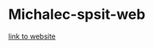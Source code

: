 # Michalec-spsit-web

[link to website](http://senpjoekkf4hlth6ej5lyqoizi62ois6u44zpd5vucuzo3w4sz4tw3qd.onion/civilstep/)